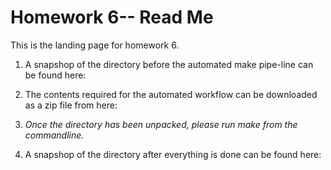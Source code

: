 Homework 6-- Read Me
========================================================

This is the landing page for homework 6.  

1. A snapshop of the directory before the automated make pipe-line can be found here:

2. The contents required for the automated workflow can be downloaded as a zip file from here:

3. *Once the directory has been unpacked, please run make from the commandline.*

4. A snapshop of the directory after everything is done can be found here:

